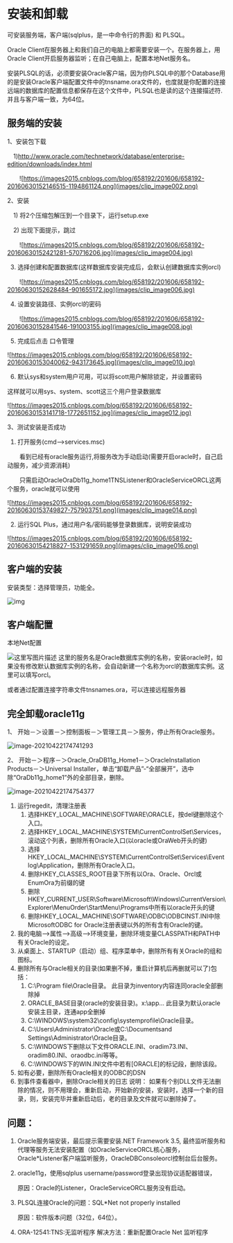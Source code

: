 # 安装和卸载

可安装服务端，客户端(sqlplus，是一中命令行的界面) 和 PLSQL。

Oracle Client在服务器上和我们自己的电脑上都需要安装一个。在服务器上，用Oracle Client开启服务器监听；在自己电脑上，配置本地Net服务名。

安装PLSQL的话，必须要安装Oracle客户端，因为你PLSQL中的那个Database用的是安装Oracle客户端配置文件中的tnsname.ora文件的，也度就是你配置的连接远端的数据库的配置信息都保存在这个文件中，PLSQL也是读的这个连接描述符. 并且与客户端一致，为64位。

## 服务端的安装

1、安装包下载

　1)http://www.oracle.com/technetwork/database/enterprise-edition/downloads/index.html

　　![https://images2015.cnblogs.com/blog/658192/201606/658192-20160630152146515-1194861124.png](images/clip_image002.png)

2、安装

　1) 将2个压缩包解压到一个目录下，运行setup.exe

　2) 出现下面提示，跳过

　　![https://images2015.cnblogs.com/blog/658192/201606/658192-20160630152421281-570716206.jpg](images/clip_image004.jpg)

 3) 选择创建和配置数据库(这样数据库安装完成后，会默认创建数据库实例orcl)

　　![https://images2015.cnblogs.com/blog/658192/201606/658192-20160630152628484-901655172.jpg](images/clip_image006.jpg)

 4) 设置安装路径、实例orcl的密码

　　![https://images2015.cnblogs.com/blog/658192/201606/658192-20160630152841546-191003155.jpg](images/clip_image008.jpg)

 5) 完成后点击 口令管理

![https://images2015.cnblogs.com/blog/658192/201606/658192-20160630153040062-943173645.jpg](images/clip_image010.jpg)

  6) 默认sys和system用户可用，可以将scott用户解除锁定，并设置密码

   这样就可以用sys、system、scott这三个用户登录数据库

![https://images2015.cnblogs.com/blog/658192/201606/658192-20160630153141718-1772651152.jpg](images/clip_image012.jpg)

3、测试安装是否成功

  1) 打开服务(cmd—>services.msc)

　　看到已经有oracle服务运行,将服务改为手动启动(需要开启oracle时，自己启动服务，减少资源消耗)

　　只需启动OracleOraDb11g_home1TNSListener和OracleServiceORCL这两个服务，oracle就可以使用

![https://images2015.cnblogs.com/blog/658192/201606/658192-20160630153749827-757903751.png](images/clip_image014.png)

  2) 运行SQL Plus，通过用户名/密码能够登录数据库，说明安装成功

![https://images2015.cnblogs.com/blog/658192/201606/658192-20160630154218827-1531291659.png](images/clip_image016.png)

## 客户端的安装

安装类型：选择管理员，功能全。

![img](images/clip_image018.jpg)

## 客户端配置

本地Net配置

![这里写图片描述](images/clip_image019.jpg)
 这里的服务名是Oracle数据库实例的名称，安装oracle时，如果没有修改默认数据库实例的名称，会自动新建一个名称为orcl的数据库实例。这里可以填写orcl。

或者通过配置连接字符串文件tnsnames.ora，可以连接远程服务器

## 完全卸载oracle11g

1、 开始－＞设置－＞控制面板－＞管理工具－＞服务，停止所有Oracle服务。

![image-20210422174741293](images/image-20210422174741293.png)

2、 开始－＞程序－＞Oracle_OraDB11g_Home1－＞OracleInstallation Products－＞Universal Installer，单击“卸载产品”-“全部展开”，选中除“OraDb11g_home1”外的全部目录，删除。

![image-20210422174754377](images/image-20210422174754377.png)

1. 运行regedit，清理注册表 
   1. 选择HKEY_LOCAL_MACHINE\SOFTWARE\ORACLE，按del键删除这个入口。
   2. 选择HKEY_LOCAL_MACHINE\SYSTEM\CurrentControlSet\Services，滚动这个列表，删除所有Oracle入口(以oracle或OraWeb开头的键)
   3. 选择HKEY_LOCAL_MACHINE\SYSTEM\CurrentControlSet\Services\Eventlog\Application，删除所有Oracle入口。
   4. 删除HKEY_CLASSES_ROOT目录下所有以Ora、Oracle、Orcl或EnumOra为前缀的键
   5. 删除HKEY_CURRENT_USER\Software\Microsoft\Windows\CurrentVersion\Explorer\MenuOrder\StartMenu\Programs中所有以oracle开头的键
   6. 删除HKEY_LOCAL_MACHINE\SOFTWARE\ODBC\ODBCINST.INI中除MicrosoftODBC for Oracle注册表键以外的所有含有Oracle的键。
2. 我的电脑-->属性-->高级-->环境变量，删除环境变量CLASSPATH和PATH中有关Oracle的设定。
3. 从桌面上、STARTUP（启动）组、程序菜单中，删除所有有关Oracle的组和图标。
4. 删除所有与Oracle相关的目录(如果删不掉，重启计算机后再删就可以了)包括：
   1.   C:\Program file\Oracle目录。 此目录为inventory内容连同oracle全部删除掉
   2.   ORACLE_BASE目录(oracle的安装目录)。x:\app\... 此目录为默认oracle安装主目录，连通app全删掉
   3.   C:\WINDOWS\system32\config\systemprofile\Oracle目录。
   4.   C:\Users\Administrator\Oracle或C:\Documentsand Settings\Administrator\Oracle目录。
   5.   C:\WINDOWS下删除以下文件ORACLE.INI、oradim73.INI、oradim80.INI、oraodbc.ini等等。
   6.   C:\WINDOWS下的WIN.INI文件中若有[ORACLE]的标记段，删除该段。
5. 如有必要，删除所有Oracle相关的ODBC的DSN
6. 到事件查看器中，删除Oracle相关的日志 说明： 如果有个别DLL文件无法删除的情况，则不用理会，重新启动，开始新的安装，安装时，选择一个新的目录，则，安装完毕并重新启动后，老的目录及文件就可以删除掉了。

## 问题：

1. Oracle服务端安装，最后提示需要安装.NET Framework 3.5, 最终监听服务和代理等服务无法安装配置（如OracleServiceORCL核心服务，Oracle*Listener客户端监听服务，OracleDBConsoleorcl控制台后台服务。

2. oracle11g，使用sqlplus username/password登录出现协议适配器错误，

   原因：Oracle的Listener，OracleServiceORCL服务没有启动。

3. PLSQL连接Oracle的问题：SQL*Net not properly installed

   原因：软件版本问题（32位，64位）。

4. ORA-12541:TNS:无监听程序
    解决方法：重新配置Oracle Net 监听程序